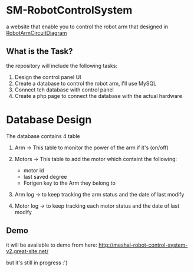 # SM-RobotControlSystem
a website that enable you to control the robot arm that designed in [RobotArmCircuitDiagram](https://github.com/meshalAlbishi/SM-RobotArmCircuitDiagram)


## What is the Task?
the repository will include the following tasks:
1. Design the control panel UI
2. Create a database to control the robot arm, I'll use MySQL
3. Connect teh database with control panel
4. Create a php page to connect the database with the actual hardware 


# Database Design
The database contains 4 table
1. Arm -> This table to monitor the power of the arm if it's (on/off)
2. Motors -> This table to add the motor which containt the following:
    - motor id
    - last saved degree
    - Forigen key to the Arm they belong to
    
3. Arm log -> to keep tracking the arm status and the date of last modify 
4. Motor log ->  to keep tracking each motor status and the date of last modify


## Demo
it will be available to demo from here: 
http://meshal-robot-control-system-v2.great-site.net/

but it's still in progress :')
